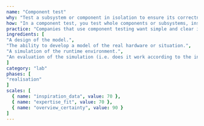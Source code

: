 ```yaml
---
name: "Component test"
why: "Test a subsystem or component in isolation to ensure its correctness before integrating it with other components or modules."
how: "In a component test, you test whole components or subsystems, instead of the atomic chunks of code that you test in unit tests. Test the component against its input and output relations (e.g. specified via interfaces). Component testing compares the outputs with expected results given pre-defined inputs."
practice: "Companies that use component testing want simple and clear interfaces between the components, which they view as an essential precondition for successful component testing. Microservices are a way to accomplish this and are more commonly used nowadays."
ingredients: [
"A design of the model.",
"The ability to develop a model of the real hardware or situation.",
"A simulation of the runtime environment.",
"An evaluation of the simulation (i.e. does it work according to the intended model?)."
]
category: "lab"
phases: [
"realisation"
]
scales: [
  { name: "inspiration_data", value: 70 },
  { name: "expertise_fit", value: 70 },
  { name: "overview_certainty", value: 90 }
]
---
```

